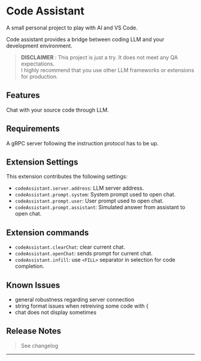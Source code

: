 # Code Assistant
A small personal project to play with AI and VS Code.

Code assistant provides a bridge between coding LLM and your development environment.

> **DISCLAIMER** : This project is just a try. It does not meet any QA expectations.    
> I highly recommend that you use other LLM frameworks or extensions for production.

## Features
Chat with your source code through LLM.

## Requirements
A gRPC server following the instruction protocol has to be up.

## Extension Settings
This extension contributes the following settings:

* `codeAssistant.server.address`: LLM server address.
* `codeAssistant.prompt.system`: System prompt used to open chat.
* `codeAssistant.prompt.user`: User prompt used to open chat.
* `codeAssistant.prompt.assistant`: Simulated answer from assistant to open chat.

## Extension commands
* `codeAssistant.clearChat`: clear current chat.
* `codeAssistant.openChat`: sends prompt for current chat.
* `codeAssistant.infill`: use `<FILL>` separator in selection for code completion.


## Known Issues
- general robustness regarding server connection
- string format issues when retreiving some code with \{
- chat does not display sometimes

## Release Notes
> See changelog

---

